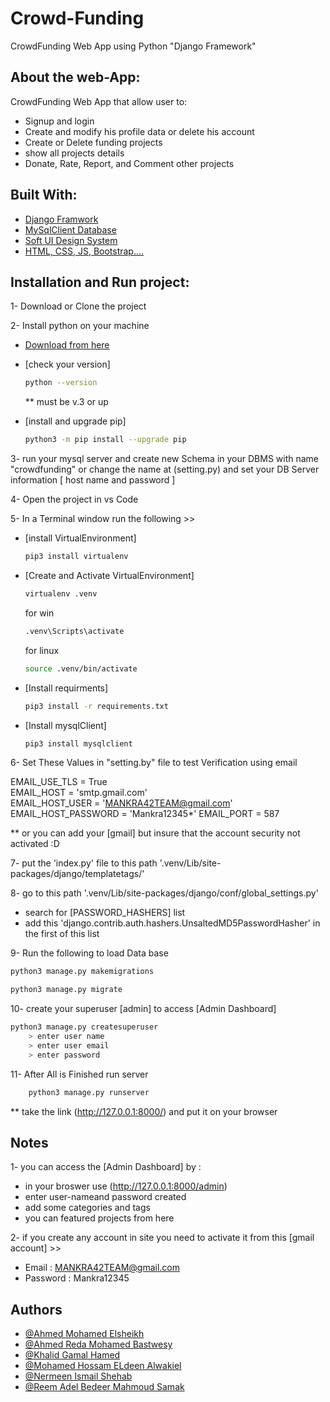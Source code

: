 # Crowd-Funding

CrowdFunding Web App using Python "Django Framework"

## About the web-App:

CrowdFunding Web App that allow user to:

- Signup and login
- Create and modify his profile data or delete his account
- Create or Delete funding projects
- show all projects details
- Donate, Rate, Report, and Comment other projects


## Built With:

- [Django Framwork](https://docs.djangoproject.com/en/)
- [MySqlClient Database](https://pypi.org/project/mysqlclient/)
- [Soft UI Design System](https://github.com/app-generator/django-soft-ui-design)
- [HTML, CSS, JS, Bootstrap....](https://www.w3.org/)

## Installation and Run project:

1- Download or Clone the project

2- Install python on your machine

- [Download from here](https://www.python.org/downloads/windows/)
- [check your version]

  ```bash
  python --version
  ```

  \*\* must be v.3 or up

- [install and upgrade pip]

  ````bash
  python3 -m pip install --upgrade pip

3- run your mysql server and create new Schema in your DBMS with name "crowdfunding" or change the name at (setting.py) and set your DB Server information [ host name and password ]

4- Open the project in vs Code

5- In a Terminal window run the following >>

- [install VirtualEnvironment]
  ```bash
  pip3 install virtualenv
  ```
- [Create and Activate VirtualEnvironment]

  ```bash
  virtualenv .venv
  ```

  for win

  ```bash
  .venv\Scripts\activate
  ```

  for linux

  ```bash 
  source .venv/bin/activate
  ```

- [Install requirments]
  ```bash
  pip3 install -r requirements.txt
  ```
- [Install mysqlClient]
  ```bash
  pip3 install mysqlclient
  ```

6- Set These Values in "setting.by" file to test Verification using email

EMAIL_USE_TLS = True  
EMAIL_HOST = 'smtp.gmail.com'  
EMAIL_HOST_USER = 'MANKRA42TEAM@gmail.com'  
EMAIL_HOST_PASSWORD = 'Mankra12345*'
EMAIL_PORT = 587

\*\* or you can add your [gmail] but insure that the account security not activated :D

7- put the 'index.py' file to this path '.venv/Lib/site-packages/django/templatetags/'

8- go to this path '.venv/Lib/site-packages/django/conf/global_settings.py'

- search for [PASSWORD_HASHERS] list
- add this 'django.contrib.auth.hashers.UnsaltedMD5PasswordHasher' in the first of this list

9- Run the following to load Data base

```bash
python3 manage.py makemigrations
```

```bash
python3 manage.py migrate
```

10- create your superuser [admin] to access [Admin Dashboard]

```bash
python3 manage.py createsuperuser
    > enter user name
    > enter user email
    > enter password
```

11- After All is Finished run server

```bash
	python3 manage.py runserver
```

\*\* take the link (http://127.0.0.1:8000/) and put it on your browser

## Notes

1- you can access the [Admin Dashboard] by :

- in your broswer use (http://127.0.0.1:8000/admin)
- enter user-nameand password created
- add some categories and tags
- you can featured projects from here

2- if you create any account in site you need to activate it from this [gmail account] >>

- Email : MANKRA42TEAM@gmail.com
- Password : Mankra12345

## Authors

- [@Ahmed Mohamed Elsheikh](https://github.com/AhmedElsheikh680)
- [@Ahmed Reda Mohamed Bastwesy](https://github.com/Ahmed-bastwesy)
- [@Khalid Gamal Hamed](https://github.com/khalidghanamy)
- [@Mohamed Hossam ELdeen Alwakiel](https://github.com/Mo7ammed7ossam)
- [@Nermeen Ismail Shehab](https://github.com/NermeenShehab)
- [@Reem Adel Bedeer Mahmoud Samak](https://github.com/reemadelsamak)
